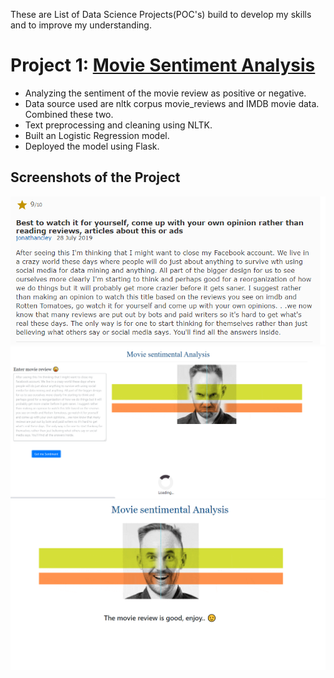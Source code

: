 These are List of Data Science Projects(POC's) build to develop my skills and to improve my understanding.

# Project 1: [Movie Sentiment Analysis](https://github.com/krishna1711/ML_Projects/tree/master/MoviesSentimentAnalysis)
* Analyzing the sentiment of the movie review as positive or negative.
* Data source used are nltk corpus movie_reviews and IMDB movie data. Combined these two.
* Text preprocessing and cleaning using NLTK.
* Built an Logistic Regression model.
* Deployed the model using Flask.
## Screenshots of the Project
![](https://github.com/krishna1711/KrishnaMohan-Porfolio/blob/master/images/sentimentanalysis/movieReview01.PNG)
![](https://github.com/krishna1711/KrishnaMohan-Porfolio/blob/master/images/sentimentanalysis/loading01.PNG)
![](https://github.com/krishna1711/KrishnaMohan-Porfolio/blob/master/images/sentimentanalysis/result01.PNG)

